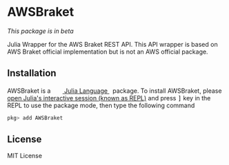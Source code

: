 # AWSBraket

*This package is in beta*

Julia Wrapper for the AWS Braket REST API. This API wrapper is based on
AWS Braket official implementation but is not an AWS official package.

## Installation

<p>
AWSBraket is a &nbsp;
    <a href="https://julialang.org">
        <img src="https://raw.githubusercontent.com/JuliaLang/julia-logo-graphics/master/images/julia.ico" width="16em">
        Julia Language
    </a>
    &nbsp; package. To install AWSBraket,
    please <a href="https://docs.julialang.org/en/v1/manual/getting-started/">open
    Julia's interactive session (known as REPL)</a> and press <kbd>]</kbd> key in the REPL to use the package mode, then type the following command
</p>

```julia
pkg> add AWSBraket
```

## License

MIT License
